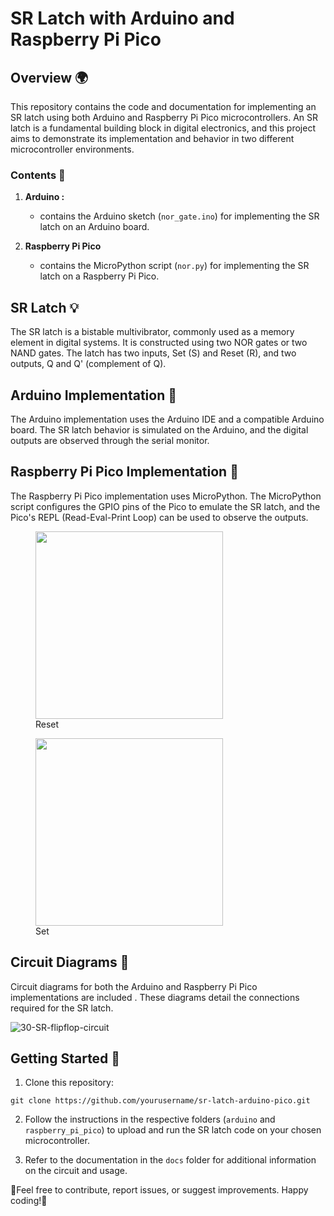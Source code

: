 # SR Latch with Arduino and Raspberry Pi Pico

## Overview 🌍

This repository contains the code and documentation for implementing an SR latch using both Arduino and Raspberry Pi Pico microcontrollers. An SR latch is a fundamental building block in digital electronics, and this project aims to demonstrate its implementation and behavior in two different microcontroller environments.

### Contents 📃

1. **Arduino :**
   -  contains the Arduino sketch (`nor_gate.ino`) for implementing the SR latch on an Arduino board.

2. **Raspberry Pi Pico**
   - contains the MicroPython script (`nor.py`) for implementing the SR latch on a Raspberry Pi Pico.

## SR Latch 💡

The SR latch is a bistable multivibrator, commonly used as a memory element in digital systems. It is constructed using two NOR gates or two NAND gates. The latch has two inputs, Set (S) and Reset (R), and two outputs, Q and Q' (complement of Q).

## Arduino Implementation 🔌

The Arduino implementation uses the Arduino IDE and a compatible Arduino board. The SR latch behavior is simulated on the Arduino, and the digital outputs are observed through the serial monitor.

## Raspberry Pi Pico Implementation 🔌

The Raspberry Pi Pico implementation uses MicroPython. The MicroPython script configures the GPIO pins of the Pico to emulate the SR latch, and the Pico's REPL (Read-Eval-Print Loop) can be used to observe the outputs.

<figure>
   <img src ="https://github.com/kinderasteroid/Set-Reset-Latch/assets/84179566/247dbf70-e583-4464-9d82-2aa9c64df0b3" wifth="500" height="300">
   <figcaption>Reset</figcaption>
</figure>
<figure>
  <img src ="https://github.com/kinderasteroid/Set-Reset-Latch/assets/84179566/8e187efe-5cf4-4985-a6ae-7985b5f7f7d7" wifth="500" height="300">
   <figcaption>Set</figcaption>
</figure>






## Circuit Diagrams 🪫

Circuit diagrams for both the Arduino and Raspberry Pi Pico implementations are included . These diagrams detail the connections required for the SR latch.

![30-SR-flipflop-circuit](https://github.com/kinderasteroid/Set-Reset-Latch/assets/84179566/cec60781-4844-4754-8e2e-479e718d27b9)

## Getting Started 🚀

1. Clone this repository:

```
git clone https://github.com/yourusername/sr-latch-arduino-pico.git
```


2. Follow the instructions in the respective folders (`arduino` and `raspberry_pi_pico`) to upload and run the SR latch code on your chosen microcontroller.

3. Refer to the documentation in the `docs` folder for additional information on the circuit and usage.

🤡Feel free to contribute, report issues, or suggest improvements. Happy coding!🤡

